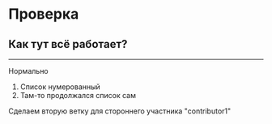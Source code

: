 # Проверка
## Как тут всё работает? 
___
Нормально
1. Список нумерованный
2. Там-то продолжался список сам

Сделаем вторую ветку для стороннего участника "contributor1"

